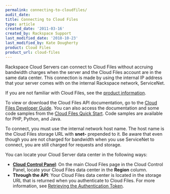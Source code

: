 ```yaml
---
permalink: connecting-to-cloudfiles/
audit_date:
title: Connecting to Cloud Files
type: article
created_date: '2011-03-16'
created_by: Rackspace Support
last_modified_date: '2018-10-23'
last_modified_by: Kate Dougherty
product: Cloud Files
product_url: cloud-files
---
```


Rackspace Cloud Servers can connect to Cloud Files without accruing
bandwidth charges when the server and the Cloud Files account are in the
same data center. This connection is made by using the internal IP
address that your server comes with on the internal Rackspace network,
ServiceNet.

If you are not familiar with Cloud Files, see the [product information](https://www.rackspace.com/cloud/files).

To view or download the Cloud Files API documentation, go to the [Cloud Files Developer Guide](https://docs.rackspace.com/docs/cloud-files/v1/developer-guide).
You can also access the documentation and some code samples from the [Cloud Files Quick Start](https://docs.rackspace.com/docs/cloud-files/getting-started/). Code samples are available for PHP, Python, and Java.

To connect, you must use the internal network host name. The host
name is the Cloud Files storage URL with **snet-** prepended to it. Be
aware that even though you are not charged for bandwidth when you use
ServiceNet to connect, you are still charged for requests and
storage.

You can locate your Cloud Server data center in the following
ways:

-   **[Cloud Control Panel](https://login.rackspace.com/)**: On the
    main Cloud Files page in the Cloud Control Panel, locate your Cloud Files
    data center in the **Region** column.
-   **Through the API**: Your Cloud Files data center is located in
    the storage URL that is returned when you authenticate to
    Cloud Files. For more information, see [Retrieving the Authentication Token](https://docs.rackspace.com/docs/cloud-files/v1/developer-guide/#document-getting-started/authenticate).
